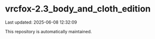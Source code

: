 # vrcfox-2.3_body_and_cloth_edition

Last updated: 2025-06-08 12:32:09

This repository is automatically maintained.
